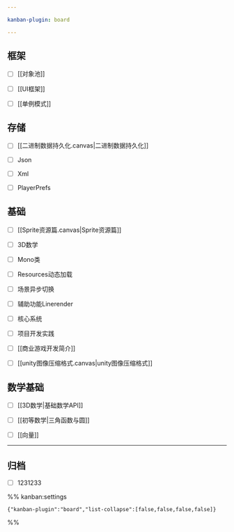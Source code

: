 ```yaml
---

kanban-plugin: board

---
```


## 框架

- [ ] [[对象池]]
- [ ] [[UI框架]]
- [ ] [[单例模式]]


## 存储

- [ ] [[二进制数据持久化.canvas|二进制数据持久化]]
- [ ] Json
- [ ] Xml
- [ ] PlayerPrefs


## 基础

- [ ] [[Sprite资源篇.canvas|Sprite资源篇]]
- [ ] 3D数学
- [ ] Mono类
- [ ] Resources动态加载
- [ ] 场景异步切换
- [ ] 辅助功能Linerender
- [ ] 核心系统
- [ ] 项目开发实践
- [ ] [[商业游戏开发简介]]
- [ ] [[unity图像压缩格式.canvas|unity图像压缩格式]]


## 数学基础

- [ ] [[3D数学|基础数学API]]
- [ ] [[初等数学|三角函数与圆]]
- [ ] [[向量]]


***

## 归档

- [ ] 1231233

%% kanban:settings
```
{"kanban-plugin":"board","list-collapse":[false,false,false,false]}
```
%%